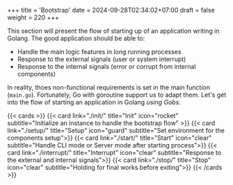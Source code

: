 +++
title = 'Bootstrap'
date = 2024-09-28T02:34:02+07:00
draft = false
weight = 220
+++

This section will present the flow of starting up of an application writing in Golang. The good application should be able to:
- Handle the main logic features in long running processes
- Response to the external signals (user or system interrupt)
- Response to the internal signals (error or corrupt from internal components)

In reality, thoes non-functional requirements is set in the main function (`main.go`). Fortunately, Go with goroutine support us to adapt them. Let's get into the flow of starting an application in Golang _using Gobs_.

{{< cards >}}
  {{< card link="./init/" title="Init" icon="rocket" subtitle="Initialize an instance to handle the bootstrap flow" >}}
  {{< card link="./setup/" title="Setup" icon="guard" subtitle="Set environment for the components setup">}}
  {{< card link="./start/" title="Start" icon="clear" subtitle="Handle CLI mode or Server mode after starting process">}}
  {{< card link="./interrupt/" title="Interrupt" icon="clear" subtitle="Response to the external and internal signals">}}
  {{< card link="./stop/" title="Stop" icon="clear" subtitle="Holding for final works before exiting">}}
{{< /cards >}}
